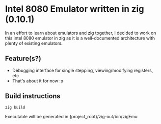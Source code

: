 # Intel 8080 Emulator written in zig (0.10.1)
In an effort to learn about emulators and zig together,
I decided to work on this intel 8080 emulator in zig as it
is a well-documented architecture with plenty of existing
emulators.

## Feature(s?)
- Debugging interface for single stepping, viewing/modifying registers, etc
- That's about it for now :p

## Build instructions
    zig build
Executable will be generated in (project_root)/zig-out/bin/zigEmu
